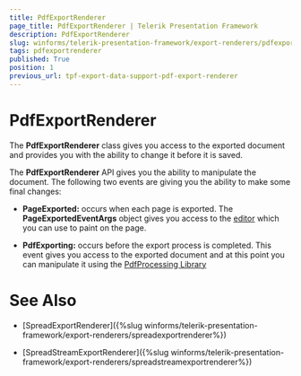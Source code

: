 ```yaml
---
title: PdfExportRenderer
page_title: PdfExportRenderer | Telerik Presentation Framework
description: PdfExportRenderer
slug: winforms/telerik-presentation-framework/export-renderers/pdfexportrenderer
tags: pdfexportrenderer
published: True
position: 1
previous_url: tpf-export-data-support-pdf-export-renderer
---
```


# PdfExportRenderer


The __PdfExportRenderer__ class gives you access to the exported document and provides you with the ability to change it before it is saved.
        

The __PdfExportRenderer__ API gives you the ability to manipulate the document. The following two events are giving you the ability to make some final changes: 
        

* __PageExported:__ occurs when each page is exported. The __PageExportedEventArgs__ object gives you access to the [editor](http://docs.telerik.com/devtools/document-processing/libraries/radpdfprocessing/editing/fixedcontenteditor) which you can use to paint on the page.
            

* __PdfExporting:__ occurs before the export process is completed. This event gives you access to the exported document and at this point you can manipulate it using the [PdfProcessing Library](http://docs.telerik.com/devtools/document-processing/libraries/radpdfprocessing/overview)

# See Also
* [SpreadExportRenderer]({%slug winforms/telerik-presentation-framework/export-renderers/spreadexportrenderer%})

* [SpreadStreamExportRenderer]({%slug winforms/telerik-presentation-framework/export-renderers/spreadstreamexportrenderer%})

